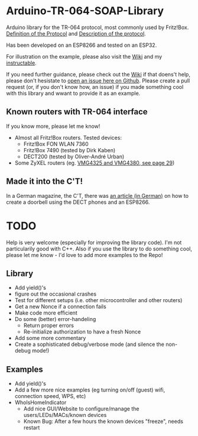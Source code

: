 # Arduino-TR-064-SOAP-Library
Arduino library for the TR-064 protocol, most commonly used by Fritz!Box. [Definition of the Protocol](https://www.broadband-forum.org/technical/download/TR-064.pdf) and [Description of the protocol](https://avm.de/fileadmin/user_upload/Global/Service/Schnittstellen/AVM_TR-064_first_steps.pdf).

Has been developed on an ESP8266 and tested on an ESP32.

For illustration on the example, please also visit the [Wiki](https://github.com/Aypac/Arduino-TR-064-SOAP-Library/wiki) and my [instructable](http://www.instructables.com/id/Who-Is-Home-Indicator-aka-Weasley-Clock-Based-on-T/).

If you need further guidance, please check out the [Wiki](https://github.com/Aypac/Arduino-TR-064-SOAP-Library/wiki) if that doens't help, please don't hesistate to [open an issue here on Github](https://github.com/Aypac/Arduino-TR-064-SOAP-Library/issues/new). Please create a pull request (or, if you don't know how, an issue) if you made something cool with this library and wwant to provide it as an example.

## Known routers with TR-064 interface
If you know more, please let me know!

* Almost all Fritz!Box routers. Tested devices:
  * Fritz!Box FON WLAN 7360
  * Fritz!Box 7490 (tested by Dirk Kaben)
  * DECT200 (tested by Oliver-André Urban)
* Some ZyXEL routers (eg. <a href="ftp://ftp.zyxel.nl/VMG4325-B10A/user_guide/VMG4325-B10A_.pdf">VMG4325 and VMG4380, see page 29</a>)

## Made it into the C'T!
In a German magazine, the C'T, there was [an article (in German)](https://www.heise.de/select/ct/2018/17/1534215254552977) on how to create a doorbell using the DECT phones and an ESP8266.

# TODO


Help is very welcome (especially for improving the library code). I'm not particularily good with C++. Also if you use the library to do something cool, please let me know - I'd love to add more examples to the Repo!

## Library

* Add yield()'s
* figure out the occasional crashes
* Test for different setups (i.e. other microcontroller and other routers)
* Get a new Nonce if a connection fails
* Make code more efficient
* Do some (better) error-handeling
  * Return proper errors
  * Re-initialize authorization to have a fresh Nonce
* Add some more commentary
* Create a sophisticated debug/verbose mode (and silence the non-debug mode!)

## Examples

* Add yield()'s
* Add a few more nice examples (eg turning on/off (guest) wifi, connection speed, WPS, etc)
* WhoIsHomeIndicator
  * Add nice GUI/Website to configure/manage the users/LEDs/MACs/known devices
  * Known Bug: After a few hours the known devices "freeze", needs restart
